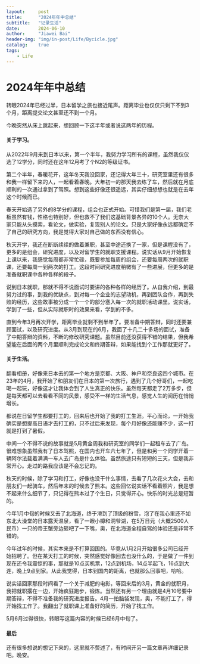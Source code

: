 ```yaml
---
layout:     post
title:      "2024年年中总结"
subtitle:   "记录生活"
date:       2024-06-10
author:     "Jiawei Bai"
header-img: "img/in-post/Life/Bycicle.jpg"
catalog:    true
tags:
    - Life
---
```

# 2024年年中总结

转眼2024年已经过半，日本留学之旅也接近尾声。距离毕业也仅仅只剩下不到3个月，距离提交论文甚至还不到一个月。

今晚突然从床上跳起来，想回顾一下这半年或者说这两年的历程。

#### 关于学习。

从2022年9月来到日本以来，第一个半年，我努力学习所有的课程，虽然我仅仅选了12学分，同时还在这年12月考了个N2的等级证书。

第二个半年，春暖花开，这年冬天我没回家，还记得大年三十，研究室里还有很多和我一样留下来的人，一起看着春晚。大年初一的那天我去练了车，然后就在月底顺利的一次通过拿到了驾照。想到这些好像还很遥远，其实仔细想想也就是在去年这个时候而已。

春天开始选了另外的8学分的课程，组会也正式开始。可惜我们是第一届，我们老板虽然有钱，性格也特别好，但也救不了我们这基础背景各异的10个人。无奈大家只能从头摸索，看论文，做实验，复现别人的论文。只是大家好像永远都确定不了自己的研究方向，我是觉得大家对自己做的东西没有信心。

秋天开学，我还在断断续续的做着兼职，甚至中途还换了一家，但是课程没有了，更多的是组会，研究进度，以及对留学生的就职支援课程。说实话从9月开始恢复上课以来，我感觉每周都非常忙碌，既要参加每周的组会，还要每周两次的就职课，还要每周一到两次的打工。这段时间研究进度稍微有了一些进展，但更多的是准备就职课中各种各样的段子。

说到日本就职，那就不得不说面试时要讲的各种各样的经历了。从自我介绍，到最努力过的事，到我的优缺点，到对每一个企业的志望动机，再到团队合作，再到失败的经历，这些故事被分成一个一个的部分塞入每一次的就职活动课里。说实话，学到了一些，但从实际就职时的效果来看，学到的不多。

直到今年3月再次开学，距离毕业就剩不到半年了。要准备中期答辩，同时还要兼顾面试，以及研究进度。从3月到现在的6月，我面了十几二十多场的面试，准备了中期答辩的资料，不断的修改研究课题。虽然目前还没获得不错的结果，但我希望能在后面的两个月里顺利完成论文和终期答辩，如果能找到个工作那就更好了。

#### 关于生活。

翻看相册，好像来日本去的第一个地方是京都、大阪、神户和奈良这四个城市。在23年的4月，我开始了和朋友们在日本的第一次旅行，遇到了几个好哥们，一起吃喝一起玩，好像这才让我体会到了人生真正的快乐。虽然每天都走了2万多步，但是每天都可以去看看不同的风景，感受不一样的生活气息，感觉人生的阅历在悄悄增长。

都说在日留学生都要打工的，回来后也开始了我的打工生涯。平心而论，一开始我确实是想提高日语才去打工的，只不过后来发现，每个月好像还能赚不少，这一打就是打到了暑假。

中间一个不得不说的故事就是5月黄金周我和研究室的同学们一起租车去了广岛。很难想象虽然我有了日本驾照，在国内也开车六七年了，但是和另一个同学开着一辆阿尔法载着满满一车人去广岛是什么体验。虽然旅途只有短短的三天，但是我非常开心。走过的路我应该是不会忘记的。

秋天的时候，除了学习和打工，好像也没干什么事情，去看了几次花火大会，去和朋友们一起骑车，然后年末的时候去了熊本。这些回忆说实话不看着照片，我是想不起来什么细节了，只记得在熊本过了个生日，只觉得开心。快乐的时光总是短暂的。

今年1月中旬的时候又去了北海道，终于滑到了顶级的粉雪，泡了在我心里还不如东北大澡堂的日本露天温泉，看了一眼小樽和洞爷湖，在5万日元（大概2500人民币）一只的帝王蟹旁边砸吧了一下嘴，奥，在北海道全程自驾的体验还是非常不错的。

今年过年的时候，其实本来是不打算回国的。毕竟从1月2月开始很多公司已经开始招聘了。但在某天打工的时候，突然感觉好像回去也没什么的，于是做了一件到现在还令我震惊的事，那就是10点买机票，12点到机场，14点半起飞，16点到大连，晚上9点到家。从此我觉得，日本到国内的距离，也就那么回事吧，哈哈。

说实话回家那段时间看了一个关于减肥的电影，等回来后的3月，黄金的就职月，我把就职撂在一边，开始疯狂跑步，锻炼。当然还有另一个理由就是4月10号要中期答辩，不得不准备我的研究进度报告。4月一拍脑袋发现，奥，不能打工了，得开始找工作了。我翻出了就职课上准备好的简历，开始了找工作。

5月6月过得很快，转眼写这篇内容的时候已经6月中旬了。

#### 最后

还有很多想说的想记下来的，这里就不赘述了，有时间开另一篇文章再详细记录吧。晚安。
